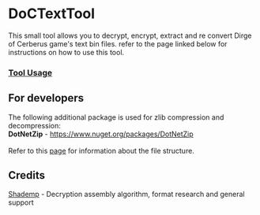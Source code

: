 # DoCTextTool
This small tool allows you to decrypt, encrypt, extract and re convert Dirge of Cerberus game's text bin files. refer to the page linked below for instructions on how to use this tool.
### [Tool Usage](https://github.com/Surihix/DoCTextTool/blob/master/Docs/ToolUsage.md)</font>

## For developers
The following additional package is used for zlib compression and decompression:
<br>**DotNetZip** - https://www.nuget.org/packages/DotNetZip
<br>
<br>
Refer to this [page](https://github.com/Surihix/DoCTextTool/blob/master/Docs/FileStructure.md) for information about the file structure.
## Credits
[Shademp](https://github.com/Shademp) - Decryption assembly algorithm, format research and general support
